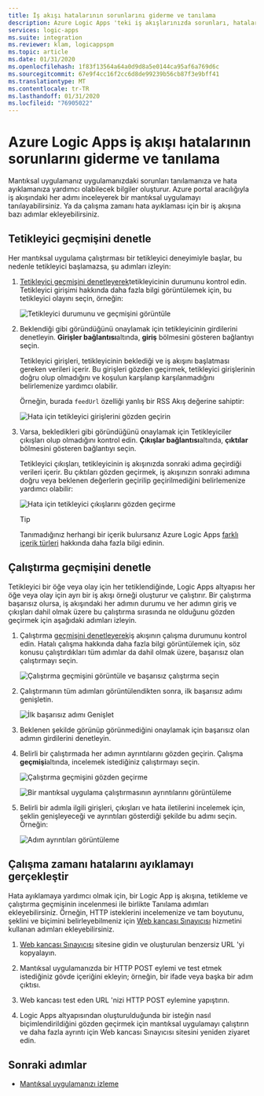```yaml
---
title: İş akışı hatalarının sorunlarını giderme ve tanılama
description: Azure Logic Apps 'teki iş akışlarınızda sorunları, hataları ve hataları nasıl giderebileceğinizi ve tanılamanıza öğrenin
services: logic-apps
ms.suite: integration
ms.reviewer: klam, logicappspm
ms.topic: article
ms.date: 01/31/2020
ms.openlocfilehash: 1f83f13564a64a0d9d8a5e0144ca95af6a769d6c
ms.sourcegitcommit: 67e9f4cc16f2cc6d8de99239b56cb87f3e9bff41
ms.translationtype: MT
ms.contentlocale: tr-TR
ms.lasthandoff: 01/31/2020
ms.locfileid: "76905022"
---
```

# <a name="troubleshoot-and-diagnose-workflow-failures-in-azure-logic-apps"></a>Azure Logic Apps iş akışı hatalarının sorunlarını giderme ve tanılama

Mantıksal uygulamanız uygulamanızdaki sorunları tanılamanıza ve hata ayıklamanıza yardımcı olabilecek bilgiler oluşturur. Azure portal aracılığıyla iş akışındaki her adımı inceleyerek bir mantıksal uygulamayı tanılayabilirsiniz. Ya da çalışma zamanı hata ayıklaması için bir iş akışına bazı adımlar ekleyebilirsiniz.

<a name="check-trigger-history"></a>

## <a name="check-trigger-history"></a>Tetikleyici geçmişini denetle

Her mantıksal uygulama çalıştırması bir tetikleyici deneyimiyle başlar, bu nedenle tetikleyici başlamazsa, şu adımları izleyin:

1. [Tetikleyici geçmişini denetleyerek](../logic-apps/monitor-logic-apps.md#review-trigger-history)tetikleyicinin durumunu kontrol edin. Tetikleyici girişimi hakkında daha fazla bilgi görüntülemek için, bu tetikleyici olayını seçin, örneğin:

   ![Tetikleyici durumunu ve geçmişini görüntüle](./media/logic-apps-diagnosing-failures/logic-app-trigger-history.png)

1. Beklendiği gibi göründüğünü onaylamak için tetikleyicinin girdilerini denetleyin. **Girişler bağlantısı**altında, **giriş** bölmesini gösteren bağlantıyı seçin.

   Tetikleyici girişleri, tetikleyicinin beklediği ve iş akışını başlatması gereken verileri içerir. Bu girişleri gözden geçirmek, tetikleyici girişlerinin doğru olup olmadığını ve koşulun karşılanıp karşılanmadığını belirlemenize yardımcı olabilir.

   Örneğin, burada `feedUrl` özelliği yanlış bir RSS Akış değerine sahiptir:

   ![Hata için tetikleyici girişlerini gözden geçirin](./media/logic-apps-diagnosing-failures/review-trigger-inputs-for-errors.png)

1. Varsa, bekledikleri gibi göründüğünü onaylamak için Tetikleyiciler çıkışları olup olmadığını kontrol edin. **Çıkışlar bağlantısı**altında, **çıktılar** bölmesini gösteren bağlantıyı seçin.

   Tetikleyici çıkışları, tetikleyicinin iş akışınızda sonraki adıma geçirdiği verileri içerir. Bu çıktıları gözden geçirmek, iş akışınızın sonraki adımına doğru veya beklenen değerlerin geçirilip geçirilmediğini belirlemenize yardımcı olabilir:

   ![Hata için tetikleyici çıkışlarını gözden geçirme](./media/logic-apps-diagnosing-failures/review-trigger-outputs-for-errors.png)

   > [!TIP]
   > Tanımadığınız herhangi bir içerik bulursanız Azure Logic Apps [farklı içerik türleri](../logic-apps/logic-apps-content-type.md) hakkında daha fazla bilgi edinin.

<a name="check-runs-history"></a>

## <a name="check-runs-history"></a>Çalıştırma geçmişini denetle

Tetikleyici bir öğe veya olay için her tetiklendiğinde, Logic Apps altyapısı her öğe veya olay için ayrı bir iş akışı örneği oluşturur ve çalıştırır. Bir çalıştırma başarısız olursa, iş akışındaki her adımın durumu ve her adımın giriş ve çıkışları dahil olmak üzere bu çalıştırma sırasında ne olduğunu gözden geçirmek için aşağıdaki adımları izleyin.

1. Çalıştırma [geçmişini denetleyerek](../logic-apps/monitor-logic-apps.md#review-runs-history)iş akışının çalışma durumunu kontrol edin. Hatalı çalışma hakkında daha fazla bilgi görüntülemek için, söz konusu çalıştırdıkları tüm adımlar da dahil olmak üzere, başarısız olan çalıştırmayı seçin.

   ![Çalıştırma geçmişini görüntüle ve başarısız çalıştırma seçin](./media/logic-apps-diagnosing-failures/logic-app-runs-history.png)

1. Çalıştırmanın tüm adımları görüntülendikten sonra, ilk başarısız adımı genişletin.

   ![İlk başarısız adımı Genişlet](./media/logic-apps-diagnosing-failures/logic-app-run-pane.png)

1. Beklenen şekilde görünüp görünmediğini onaylamak için başarısız olan adımın girdilerini denetleyin.

1. Belirli bir çalıştırmada her adımın ayrıntılarını gözden geçirin. Çalışma **geçmişi**altında, incelemek istediğiniz çalıştırmayı seçin.

   ![Çalıştırma geçmişini gözden geçirme](./media/logic-apps-diagnosing-failures/logic-app-runs-history.png)

   ![Bir mantıksal uygulama çalıştırmasının ayrıntılarını görüntüleme](./media/logic-apps-diagnosing-failures/logic-app-run-details.png)

1. Belirli bir adımla ilgili girişleri, çıkışları ve hata iletilerini incelemek için, şeklin genişleyeceği ve ayrıntıları gösterdiği şekilde bu adımı seçin. Örneğin:

   ![Adım ayrıntıları görüntüleme](./media/logic-apps-diagnosing-failures/logic-app-run-details-expanded.png)

## <a name="perform-runtime-debugging"></a>Çalışma zamanı hatalarını ayıklamayı gerçekleştir

Hata ayıklamaya yardımcı olmak için, bir Logic App iş akışına, tetikleme ve çalıştırma geçmişinin incelenmesi ile birlikte Tanılama adımları ekleyebilirsiniz. Örneğin, HTTP isteklerini incelemenize ve tam boyutunu, şeklini ve biçimini belirleyebilmeniz için [Web kancası Sınayıcısı](https://webhook.site/) hizmetini kullanan adımları ekleyebilirsiniz.

1. [Web kancası Sınayıcısı](https://webhook.site/) sitesine gidin ve oluşturulan benzersiz URL 'yi kopyalayın.

1. Mantıksal uygulamanızda bir HTTP POST eylemi ve test etmek istediğiniz gövde içeriğini ekleyin; örneğin, bir ifade veya başka bir adım çıktısı.

1. Web kancası test eden URL 'nizi HTTP POST eylemine yapıştırın.

1. Logic Apps altyapısından oluşturulduğunda bir isteğin nasıl biçimlendirildiğini gözden geçirmek için mantıksal uygulamayı çalıştırın ve daha fazla ayrıntı için Web kancası Sınayıcısı sitesini yeniden ziyaret edin.

## <a name="next-steps"></a>Sonraki adımlar

* [Mantıksal uygulamanızı izleme](../logic-apps/monitor-logic-apps.md)
